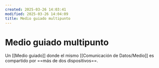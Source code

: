 ```yaml
---
created: 2025-03-26 14:03:41
modified: 2025-03-26 14:04:09
title: Medio guiado multipunto
---
```


# Medio guiado multipunto

Un [[Medio guiado]] donde el mismo [[Comunicación de Datos/Medio]] es compartido por ==más de dos dispositivos==.

